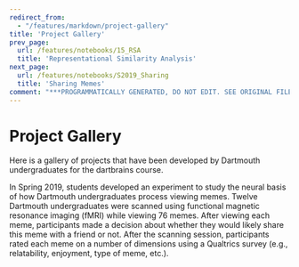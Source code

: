 ```yaml
---
redirect_from:
  - "/features/markdown/project-gallery"
title: 'Project Gallery'
prev_page:
  url: /features/notebooks/15_RSA
  title: 'Representational Similarity Analysis'
next_page:
  url: /features/notebooks/S2019_Sharing
  title: 'Sharing Memes'
comment: "***PROGRAMMATICALLY GENERATED, DO NOT EDIT. SEE ORIGINAL FILES IN /content***"
---
```

# Project Gallery

Here is a gallery of projects that have been developed by Dartmouth undergraduates for the dartbrains course.

In Spring 2019, students developed an experiment to study the neural basis of how Dartmouth undergraduates process viewing memes. Twelve Dartmouth undergraduates were scanned using functional magnetic resonance imaging (fMRI) while viewing 76 memes. After viewing each meme, participants made a decision about whether they would likely share this meme with a friend or not. After the scanning session, participants rated each meme on a number of dimensions using a Qualtrics survey (e.g., relatability, enjoyment, type of meme, etc.).
